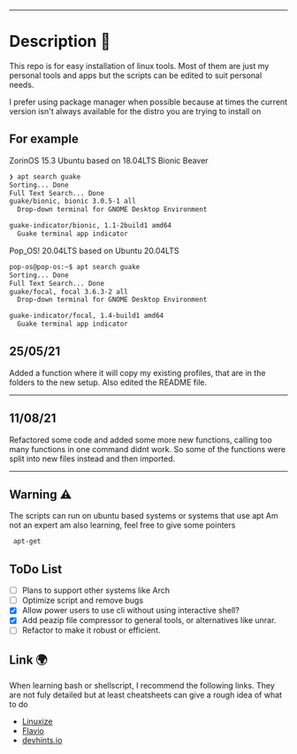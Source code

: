 ****

# Description 📝

This repo is for easy installation of linux tools.
Most of them are just my personal tools and apps but the scripts can be edited to suit personal needs.

I prefer using package manager when possible because at times the current version isn't always available for the distro you are trying to install on

## For example 

ZorinOS 15.3 Ubuntu based on 18.04LTS Bionic Beaver

``` bash
❯ apt search guake
Sorting... Done
Full Text Search... Done
guake/bionic, bionic 3.0.5-1 all 
  Drop-down terminal for GNOME Desktop Environment

guake-indicator/bionic, 1.1-2build1 amd64
  Guake terminal app indicator
```
Pop_OS! 20.04LTS based on Ubuntu 20.04LTS

``` bash
pop-os@pop-os:~$ apt search guake
Sorting... Done
Full Text Search... Done
guake/focal, focal 3.6.3-2 all
  Drop-down terminal for GNOME Desktop Environment

guake-indicator/focal, 1.4-build1 amd64
  Guake terminal app indicator
```
## 25/05/21

Added a function where it will copy my existing profiles, that are in the folders to the new setup. Also edited the README file.

---

## 11/08/21

Refactored some code and added some more new functions, calling too many functions in one command didnt work.
So some of the functions were split into new files instead and then imported.

---
## Warning ⚠️
The scripts can run on ubuntu based systems or systems that use apt
Am not an expert am also learning, feel free to give some pointers
``` bash
 apt-get
```
## ToDo List
- [ ] Plans to support other systems like Arch 
- [ ] Optimize script and remove bugs 
- [x] Allow power users to use cli without using interactive shell?
- [x] Add peazip file compressor to general tools, or alternatives like unrar.
- [ ] Refactor to make it robust or efficient.
## Link 🌍
When learning bash or shellscript, I recommend the following links. They are not fuly detailed but at least cheatsheets can give a rough idea of what to do

* [Linuxize](https://linuxize.com/tags/terminal/#)
* [Flavio](https://flaviocopes.com/bash-scripting/)
* [devhints.io](https://devhints.io/bash)
